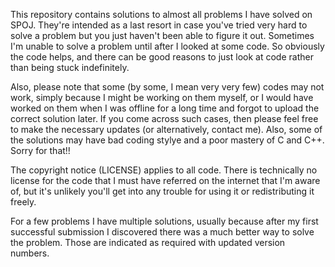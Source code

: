 This repository contains solutions to almost all problems I have solved on SPOJ. They're intended as a last resort in case you've tried very hard to solve a problem but you just haven't been able to figure it out. Sometimes I'm unable to solve a problem until after I looked at some code. So obviously the code helps, and there can be good reasons to just look at code rather than being stuck indefinitely.

Also, please note that some (by some, I mean very very few) codes may not work, simply because I might be working on them myself, or I would have worked on them when I was offline for a long time and forgot to upload the correct solution later. If you come across such cases, then please feel free to make the necessary updates (or alternatively, contact me).  Also, some of the solutions may have bad coding stylye and a poor mastery of C and C++. Sorry for that!!

The copyright notice (LICENSE) applies to all code.  There is technically no license for the code that I must have referred on the internet that I'm aware of, but it's unlikely you'll get into any trouble for using it or redistributing it freely.

For a few problems I have multiple solutions, usually because after my first successful submission I discovered there was a much better way to solve the problem. Those are indicated as required with updated version numbers.
